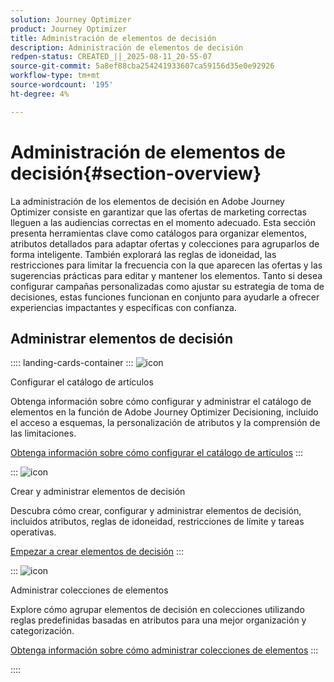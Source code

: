 ```yaml
---
solution: Journey Optimizer
product: Journey Optimizer
title: Administración de elementos de decisión
description: Administración de elementos de decisión
redpen-status: CREATED_||_2025-08-11_20-55-07
source-git-commit: 5a8ef88cba254241933607ca59156d35e0e92926
workflow-type: tm+mt
source-wordcount: '195'
ht-degree: 4%

---
```



# Administración de elementos de decisión{#section-overview}

La administración de los elementos de decisión en Adobe Journey Optimizer consiste en garantizar que las ofertas de marketing correctas lleguen a las audiencias correctas en el momento adecuado. Esta sección presenta herramientas clave como catálogos para organizar elementos, atributos detallados para adaptar ofertas y colecciones para agruparlos de forma inteligente. También explorará las reglas de idoneidad, las restricciones para limitar la frecuencia con la que aparecen las ofertas y las sugerencias prácticas para editar y mantener los elementos. Tanto si desea configurar campañas personalizadas como ajustar su estrategia de toma de decisiones, estas funciones funcionan en conjunto para ayudarle a ofrecer experiencias impactantes y específicas con confianza.

## Administrar elementos de decisión

:::: landing-cards-container
:::
![icon](https://cdn.experienceleague.adobe.com/icons/gear.svg?lang=es)

Configurar el catálogo de artículos

Obtenga información sobre cómo configurar y administrar el catálogo de elementos en la función de Adobe Journey Optimizer Decisioning, incluido el acceso a esquemas, la personalización de atributos y la comprensión de las limitaciones.

[Obtenga información sobre cómo configurar el catálogo de artículos](../using/experience-decisioning/catalogs.md)
:::

:::
![icon](https://cdn.experienceleague.adobe.com/icons/list-check.svg?lang=es)

Crear y administrar elementos de decisión

Descubra cómo crear, configurar y administrar elementos de decisión, incluidos atributos, reglas de idoneidad, restricciones de límite y tareas operativas.

[Empezar a crear elementos de decisión](../using/experience-decisioning/items.md)
:::

:::
![icon](https://cdn.experienceleague.adobe.com/icons/puzzle-piece.svg?lang=es)

Administrar colecciones de elementos

Explore cómo agrupar elementos de decisión en colecciones utilizando reglas predefinidas basadas en atributos para una mejor organización y categorización.

[Obtenga información sobre cómo administrar colecciones de elementos](../using/experience-decisioning/collections.md)
:::

::::
